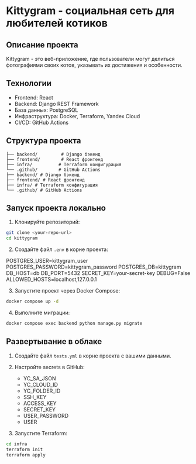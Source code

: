 # Kittygram - социальная сеть для любителей котиков

## Описание проекта
Kittygram - это веб-приложение, где пользователи могут делиться фотографиями своих котов, указывать их достижения и особенности.


## Технологии
- Frontend: React
- Backend: Django REST Framework
- База данных: PostgreSQL
- Инфраструктура: Docker, Terraform, Yandex Cloud
- CI/CD: GitHub Actions

## Структура проекта
```
├── backend/         # Django бэкенд
├── frontend/        # React фронтенд
├── infra/          # Terraform конфигурация
└── .github/        # GitHub Actions
├── backend/ # Django бэкенд
├── frontend/ # React фронтенд
├── infra/ # Terraform конфигурация
└── .github/ # GitHub Actions
```


## Запуск проекта локально

1. Клонируйте репозиторий:
```bash
git clone <your-repo-url>
cd kittygram
```

2. Создайте файл `.env` в корне проекта:

POSTGRES_USER=kittygram_user
POSTGRES_PASSWORD=kittygram_password
POSTGRES_DB=kittygram
DB_HOST=db
DB_PORT=5432
SECRET_KEY=your-secret-key
DEBUG=False
ALLOWED_HOSTS=localhost,127.0.0.1

3. Запустите проект через Docker Compose:
```bash
docker compose up -d
```

4. Выполните миграции:
```bash
docker compose exec backend python manage.py migrate
```

## Развертывание в облаке

1. Создайте файл `tests.yml` в корне проекта с вашими данными.

2. Настройте secrets в GitHub:
   - YC_SA_JSON
   - YC_CLOUD_ID
   - YC_FOLDER_ID
   - SSH_KEY
   - ACCESS_KEY
   - SECRET_KEY
   - USER_PASSWORD
   - USER

3. Запустите Terraform:
```bash
cd infra
terraform init
terraform apply
```

